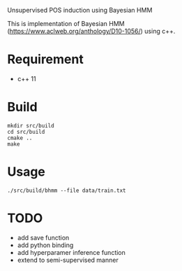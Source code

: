 Unsupervised POS induction using Bayesian HMM

This is implementation of Bayesian HMM (https://www.aclweb.org/anthology/D10-1056/) using c++.

# Requirement

- c++ 11

# Build
```
mkdir src/build
cd src/build
cmake ..
make
```

# Usage
```
./src/build/bhmm --file data/train.txt
```

# TODO

- add save function
- add python binding
- add hyperparamer inference function
- extend to semi-supervised manner